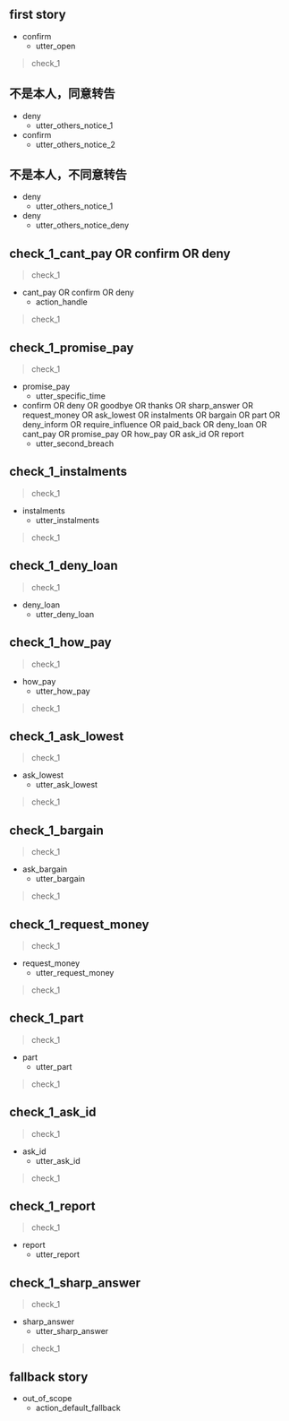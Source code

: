 ## first story
* confirm
  - utter_open
> check_1

## 不是本人，同意转告
* deny
  - utter_others_notice_1
* confirm
  - utter_others_notice_2

## 不是本人，不同意转告
* deny
  - utter_others_notice_1
* deny
  - utter_others_notice_deny

## check_1_cant_pay OR confirm OR deny
> check_1
* cant_pay OR confirm OR deny
  - action_handle
> check_1

## check_1_promise_pay
> check_1
* promise_pay
  - utter_specific_time
* confirm OR deny OR goodbye OR thanks OR sharp_answer OR
request_money OR ask_lowest OR instalments OR bargain OR part OR deny_inform OR require_influence OR paid_back OR deny_loan OR cant_pay OR promise_pay OR how_pay OR ask_id OR report
  - utter_second_breach

## check_1_instalments
> check_1
* instalments
  - utter_instalments
> check_1

## check_1_deny_loan
> check_1
* deny_loan
  - utter_deny_loan

## check_1_how_pay
> check_1
* how_pay
  - utter_how_pay
> check_1

## check_1_ask_lowest
> check_1
* ask_lowest
  - utter_ask_lowest
> check_1

## check_1_bargain
> check_1
* ask_bargain
  - utter_bargain
> check_1

## check_1_request_money
> check_1
* request_money
  - utter_request_money
> check_1

## check_1_part
> check_1
* part
  - utter_part
> check_1

## check_1_ask_id
> check_1
* ask_id
  - utter_ask_id
> check_1

## check_1_report
> check_1
* report
  - utter_report

## check_1_sharp_answer
> check_1
* sharp_answer
  - utter_sharp_answer
> check_1

## fallback story
* out_of_scope
  - action_default_fallback
